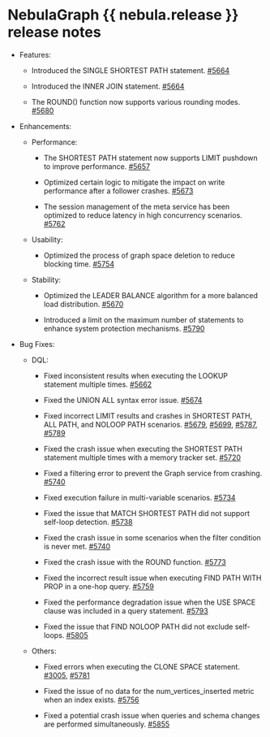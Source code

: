 # NebulaGraph {{ nebula.release }} release notes


- Features:

  - Introduced the SINGLE SHORTEST PATH statement. [#5664](https://github.com/vesoft-inc/nebula/pull/5664)

  - Introduced the INNER JOIN statement. [#5664](https://github.com/vesoft-inc/nebula/pull/5664)

  - The ROUND() function now supports various rounding modes. [#5680](https://github.com/vesoft-inc/nebula/pull/5680)

- Enhancements:

  - Performance:

    - The SHORTEST PATH statement now supports LIMIT pushdown to improve performance. [#5657](https://github.com/vesoft-inc/nebula/pull/5657)

    - Optimized certain logic to mitigate the impact on write performance after a follower crashes. [#5673](https://github.com/vesoft-inc/nebula/pull/5673)

    - The session management of the meta service has been optimized to reduce latency in high concurrency scenarios. [#5762](https://github.com/vesoft-inc/nebula/pull/5762)

  - Usability:

    - Optimized the process of graph space deletion to reduce blocking time. [#5754](https://github.com/vesoft-inc/nebula/pull/5754)

  - Stability:

    - Optimized the LEADER BALANCE algorithm for a more balanced load distribution. [#5670](https://github.com/vesoft-inc/nebula/pull/5670)

    - Introduced a limit on the maximum number of statements to enhance system protection mechanisms. [#5790](https://github.com/vesoft-inc/nebula/pull/5790)

- Bug Fixes:

  - DQL:

    - Fixed inconsistent results when executing the LOOKUP statement multiple times. [#5662](https://github.com/vesoft-inc/nebula/pull/5662)

    - Fixed the UNION ALL syntax error issue. [#5674](https://github.com/vesoft-inc/nebula/pull/5674)

    - Fixed incorrect LIMIT results and crashes in SHORTEST PATH, ALL PATH, and NOLOOP PATH scenarios. [#5679](https://github.com/vesoft-inc/nebula/pull/5787), [#5699](https://github.com/vesoft-inc/nebula/pull/5699), [#5787](https://github.com/vesoft-inc/nebula/pull/5787), [#5789](https://github.com/vesoft-inc/nebula/pull/5789)

    - Fixed the crash issue when executing the SHORTEST PATH statement multiple times with a memory tracker set. [#5720](https://github.com/vesoft-inc/nebula/pull/5720)

    - Fixed a filtering error to prevent the Graph service from crashing. [#5740](https://github.com/vesoft-inc/nebula/pull/5740)

    - Fixed execution failure in multi-variable scenarios. [#5734](https://github.com/vesoft-inc/nebula/pull/5734)

    - Fixed the issue that MATCH SHORTEST PATH did not support self-loop detection. [#5738](https://github.com/vesoft-inc/nebula/pull/5738)

    - Fixed the crash issue in some scenarios when the filter condition is never met. [#5740](https://github.com/vesoft-inc/nebula/pull/5740)

    - Fixed the crash issue with the ROUND function. [#5773](https://github.com/vesoft-inc/nebula/pull/5773)

    - Fixed the incorrect result issue when executing FIND PATH WITH PROP in a one-hop query. [#5759](https://github.com/vesoft-inc/nebula/pull/5759)

    - Fixed the performance degradation issue when the USE SPACE clause was included in a query statement. [#5793](https://github.com/vesoft-inc/nebula/pull/5793)

    - Fixed the issue that FIND NOLOOP PATH did not exclude self-loops. [#5805](https://github.com/vesoft-inc/nebula/pull/5805)

  - Others:

    - Fixed errors when executing the CLONE SPACE statement. [#3005](https://github.com/vesoft-inc/nebula/pull/3005), [#5781](https://github.com/vesoft-inc/nebula/pull/5781)

    - Fixed the issue of no data for the num_vertices_inserted metric when an index exists. [#5756](https://github.com/vesoft-inc/nebula/pull/5756)

    - Fixed a potential crash issue when queries and schema changes are performed simultaneously. [#5855](https://github.com/vesoft-inc/nebula/pull/5855)